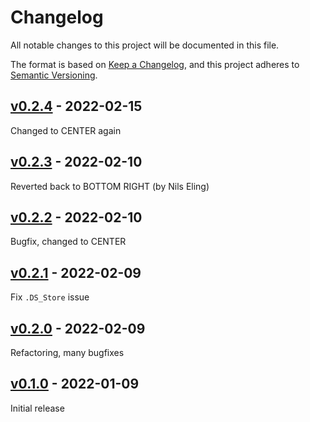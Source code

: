 # Changelog

All notable changes to this project will be documented in this file.

The format is based on [Keep a Changelog](https://keepachangelog.com/en/1.0.0/),
and this project adheres to [Semantic Versioning](https://semver.org/spec/v2.0.0.html).

## [v0.2.4] - 2022-02-15

Changed to CENTER again

## [v0.2.3] - 2022-02-10

Reverted back to BOTTOM RIGHT (by Nils Eling)

## [v0.2.2] - 2022-02-10

Bugfix, changed to CENTER

## [v0.2.1] - 2022-02-09

Fix `.DS_Store` issue

## [v0.2.0] - 2022-02-09

Refactoring, many bugfixes

## [v0.1.0] - 2022-01-09

Initial release

[v0.2.4]: https://github.com/BodenmillerGroup/napari-imc/compare/v0.2.3...v0.2.4
[v0.2.3]: https://github.com/BodenmillerGroup/napari-imc/compare/v0.2.2...v0.2.3
[v0.2.2]: https://github.com/BodenmillerGroup/napari-imc/compare/v0.2.1...v0.2.2
[v0.2.1]: https://github.com/BodenmillerGroup/napari-imc/compare/v0.2.0...v0.2.1
[v0.2.0]: https://github.com/BodenmillerGroup/napari-imc/compare/v0.1.0...v0.2.0
[v0.1.0]: https://github.com/BodenmillerGroup/immucann-roi/releases/tag/v0.1.0
